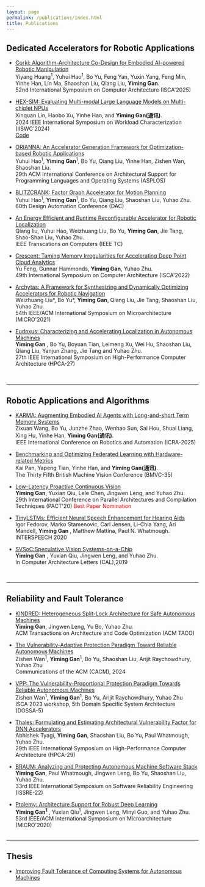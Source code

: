 ```yaml
---
layout: page
permalink: /publications/index.html
title: Publications
---
```



## Dedicated Accelerators for Robotic Applications

- [Corki: Algorithm-Architecture Co-Design for Embodied AI-powered Robotic Manipulation](https://arxiv.org/html/2407.04292v1)<br>Yiyang Huang<sup>1</sup>, Yuhui Hao<sup>1</sup>, Bo Yu, Feng Yan, Yuxin Yang, Feng Min, Yinhe Han, Lin Ma, Shaoshan Liu, Qiang Liu, **Yiming Gan**. <br> 52nd International Symposium on Computer Architecture (ISCA'2025) <br>

- [HEX-SIM: Evaluating Multi-modal Large Language Models on Multi-chiplet NPUs](https://gyiming.github.io/file/IISWC-24.pdf)<br>Xinquan Lin, Haobo Xu, Yinhe Han, and **Yiming Gan(通讯)**. <br>2024 IEEE International Symposium on Workload Characterization (IISWC'2024)<br>[Code](https://github.com/jimrelief/HEX-SIM)

- [ORIANNA: An Accelerator Generation Framework for Optimization-based Robotic Applications](https://gyiming.github.io/file/asplos-24.pdf)<br>Yuhui Hao<sup>1</sup>, **Yiming Gan**<sup>1</sup>, Bo Yu, Qiang Liu, Yinhe Han, Zishen Wan, Shaoshan Liu.<br>29th ACM International Conference on Architectural Support for Programming Languages and Operating Systems (ASPLOS) <br>

- [BLITZCRANK: Factor Graph Accelerator for Motion Planning](https://gyiming.github.io/file/ISSRE-22-camera-ready.pdf)<br>Yuhui Hao<sup>1</sup>, **Yiming Gan**<sup>1</sup>, Bo Yu, Qiang Liu, Shaoshan Liu, Yuhao Zhu.<br>60th Design Automation Conference (DAC)<br>

- [An Energy Efficient and Runtime Reconfigurable Accelerator for Robotic Localization]()<br>Qiang liu, Yuhui Hao, Weizhuang Liu, Bo Yu, **Yiming Gan**, Jie Tang, Shao-Shan Liu, Yuhao Zhu.<br>IEEE Transcations on Computers (IEEE TC)<br>

- [Crescent: Taming Memory Irregularities for Accelerating Deep Point Cloud Analytics]()<br>Yu Feng, Gunnar Hammonds, **Yiming Gan**, Yuhao Zhu. <br> 49th International Symposium on Computer Architecture (ISCA'2022)<br>

- [Archytas: A Framework for Synthesizing and Dynamically Optimizing Accelerators for Robotic Navigation]()<br>Weizhuang Liu*, Bo Yu*, **Yiming Gan**, Qiang Liu, Jie Tang, Shaoshan Liu, Yuhao Zhu. <br> 54th IEEE/ACM International Symposium on Microarchitecture (MICRO'2021)<br>

- [Eudoxus: Characterizing and Accelerating Localization in Autonomous Machines](https://gyiming.github.io/file/hpca2021.pdf)<br>**Yiming Gan** , Bo Yu, Boyuan Tian, Leimeng Xu, Wei Hu, Shaoshan Liu, Qiang Liu, Yanjun Zhang, Jie Tang and Yuhao Zhu.<br>27th IEEE International Symposium on High-Performance Computer Architecture (HPCA-27)<br>

  <br>

---

## Robotic Applications and Algorithms

- [KARMA: Augmenting Embodied AI Agents with Long-and-short Term Memory Systems]()<br>Zixuan Wang, Bo Yu, Junzhe Zhao, Wenhao Sun, Sai Hou, Shuai Liang, Xing Hu, Yinhe Han, **Yiming Gan(通讯)**. <br>IEEE International Conference on Robotics and Automation (ICRA-2025)<br> 

- [Benchmarking and Optimizing Federated Learning with Hardware-related Metrics]()<br>Kai Pan, Yapeng Tian, Yinhe Han, and **Yiming Gan(通讯)**. <br>The Thirty Fifth British Machine Vision Conference (BMVC-35)<br>

- [Low-Latency Proactive Continuous Vision](https://gyiming.github.io/file/PACT2020.pdf)<br>**Yiming Gan**, Yuxian Qiu, Lele Chen, Jingwen Leng, and Yuhao Zhu.<br>29th International Conference on Parallel Architectures and Compilation Techniques (PACT'20)<font color='red'> Best Paper Nomination </font><br> 

- [TinyLSTMs: Efficient Neural Speech Enhancement for Hearing Aids]()<br>Igor Fedorov, Marko Stamenovic, Carl Jensen, Li-Chia Yang, Ari Mandell, **Yiming Gan** , Matthew Mattina, Paul N. Whatmough.<br>INTERSPEECH 2020

- [SVSoC:Speculative Vision Systems-on-a-Chip]()<br>**Yiming Gan** , Yuxian Qiu, Jingwen Leng, and Yuhao Zhu.<br>In Computer Architecture Letters (CAL),2019<br>

  <br>

---

## Reliability and Fault Tolerance

- [KINDRED: Heterogeneous Split-Lock Architecture for Safe Autonomous Machines]()<br>**Yiming Gan**, Jingwen Leng, Yu Bo, Yuhao Zhu.<br>ACM Transactions on Architecture and Code Optimization (ACM TACO) <br>

- [The Vulnerability-Adaptive Protection Paradigm Toward Reliable Autonomous Machines]()<br>Zishen Wan<sup>1</sup>, **Yiming Gan**<sup>1</sup>, Bo Yu, Shaoshan Liu, Arijit Raychowdhury, Yuhao Zhu<br>Communications of the ACM (CACM), 2024<br>

- [VPP: The Vulnerability-Proportional Protection Paradigm Towards Reliable Autonomous Machines]()<br>Zishen Wan<sup>1</sup>, **Yiming Gan**<sup>1</sup>,  Bo Yu, Arijit Raychowdhury, Yuhao Zhu<br> ISCA 2023 workshop, 5th Domain Specific System Architecture (DOSSA-5)<br>

- [Thales: Formulating and Estimating Architectural Vulnerability Factor for DNN Accelerators](https://gyiming.github.io/file/ISSRE-22-camera-ready.pdf)<br>Abhishek Tyagi, **Yiming Gan**, Shaoshan Liu, Bo Yu, Paul Whatmough, Yuhao Zhu.<br>29th IEEE International Symposium on High-Performance Computer Architecture (HPCA-29)<br>

- [BRAUM: Analyzing and Protecting Autonomous Machine Software Stack](https://gyiming.github.io/file/ISSRE-22-camera-ready.pdf)<br>**Yiming Gan**, Paul Whatmough, Jingwen Leng, Bo Yu, Shaoshan Liu, Yuhao Zhu.<br>33rd IEEE International Symposium on Software Reliability Engineering (ISSRE-22)<br>

- [Ptolemy: Architecture Support for Robust Deep Learning](https://gyiming.github.io/file/MICRO2020.pdf)<br>**Yiming Gan<sup>1</sup>** , Yuxian Qiu<sup>1</sup>, Jingwen Leng, Minyi Guo, and Yuhao Zhu.<br>53rd IEEE/ACM International Symposium on Microarchitecture (MICRO'2020)<br> 
  <br>

---

## Thesis

- [Improving Fault Tolerance of Computing Systems for Autonomous Machines](https://horizon-lab.org/pubs/GanDissertation2023.pdf)

  <br>
